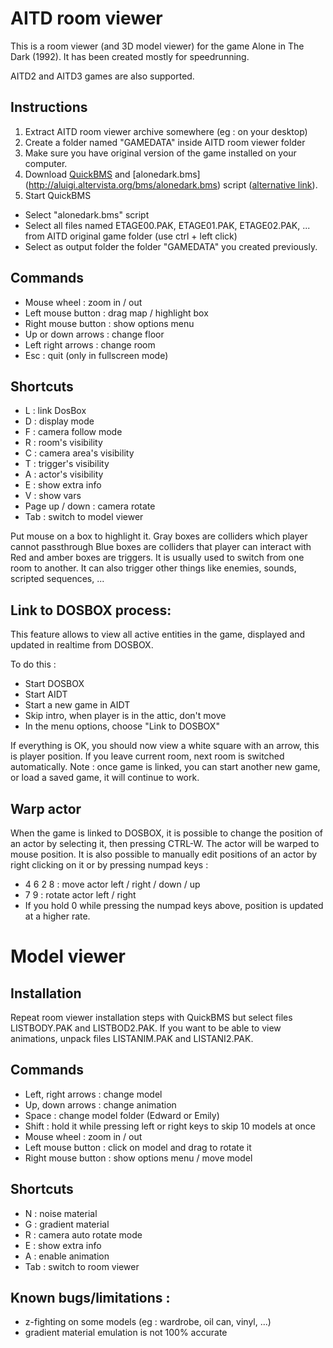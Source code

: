 # AITD room viewer

This is a room viewer (and 3D model viewer) for the game Alone in The Dark (1992).
It has been created mostly for speedrunning.

AITD2 and AITD3 games are also supported.

## Instructions 
1. Extract AITD room viewer archive somewhere (eg : on your desktop)
2. Create a folder named "GAMEDATA" inside AITD room viewer folder
3. Make sure you have original version of the game installed on your computer.
4. Download [QuickBMS](http://aluigi.altervista.org/quickbms.htm) and [alonedark.bms] (http://aluigi.altervista.org/bms/alonedark.bms) script ([alternative link](https://github.com/tigrouind/AITD-roomviewer/releases/download/1.1.14/alonedark.bms)).
5. Start QuickBMS
 - Select "alonedark.bms" script
 - Select all files named ETAGE00.PAK, ETAGE01.PAK, ETAGE02.PAK, ... from AITD original game folder (use ctrl + left click)
 - Select as output folder the folder "GAMEDATA" you created previously.

## Commands

- Mouse wheel : zoom in / out
- Left mouse button : drag map / highlight box
- Right mouse button : show options menu
- Up or down arrows : change floor
- Left right arrows : change room
- Esc : quit (only in fullscreen mode)

## Shortcuts 

- L : link DosBox
- D : display mode
- F : camera follow mode
- R : room's visibility
- C : camera area's visibility
- T : trigger's visibility
- A : actor's visibility
- E : show extra info
- V : show vars 
- Page up / down : camera rotate
- Tab : switch to model viewer

Put mouse on a box to highlight it.
Gray boxes are colliders which player cannot passthrough
Blue boxes are colliders that player can interact with
Red and amber boxes are triggers. It is usually used to switch from one room to another. It can also trigger other things like enemies, sounds, scripted sequences, ...

## Link to DOSBOX process: 
This feature allows to view all active entities in the game, displayed and updated in realtime from DOSBOX.

To do this :

- Start DOSBOX
- Start AIDT
- Start a new game in AIDT
- Skip intro, when player is in the attic, don't move 
- In the menu options, choose "Link to DOSBOX"

If everything is OK, you should now view a white square with an arrow, this is player position.
If you leave current room, next room is switched automatically.
Note : once game is linked, you can start another new game, or load a saved game, it will continue to work.

## Warp actor
When the game is linked to DOSBOX, it is possible to change the position of an actor by selecting it, then pressing CTRL-W. The actor will be warped to mouse position. It is also possible to manually edit positions of an actor by right clicking on it or by pressing numpad keys :
- 4 6 2 8 : move actor left / right / down / up
- 7 9 : rotate actor left / right
- If you hold 0 while pressing the numpad keys above, position is updated at a higher rate.

# Model viewer 

## Installation 

Repeat room viewer installation steps with QuickBMS but select files LISTBODY.PAK and LISTBOD2.PAK. 
If you want to be able to view animations, unpack files LISTANIM.PAK and LISTANI2.PAK.

## Commands 

- Left, right arrows : change model 
- Up, down arrows : change animation
- Space : change model folder (Edward or Emily) 
- Shift : hold it while pressing left or right keys to skip 10 models at once
- Mouse wheel : zoom in / out
- Left mouse button : click on model and drag to rotate it
- Right mouse button : show options menu / move model

## Shortcuts 

- N : noise material
- G : gradient material
- R : camera auto rotate mode
- E : show extra info
- A : enable animation
- Tab : switch to room viewer

## Known bugs/limitations :

- z-fighting on some models (eg : wardrobe, oil can, vinyl, ...)  
- gradient material emulation is not 100% accurate
